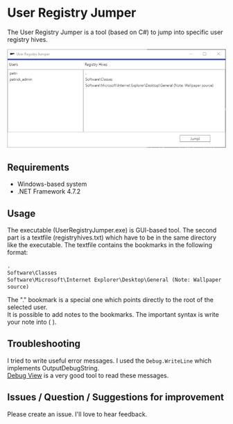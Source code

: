 ﻿# User Registry Jumper

The User Registry Jumper is a tool (based on C#) to jump into specific user registry hives.

![Preview User Registry Jumper](UserRegistryJumper.png)

## Requirements

* Windows-based system
* .NET Framework 4.7.2

## Usage

The executable (UserRegistryJumper.exe) is GUI-based tool. The second part is a textfile (registryhives.txt) which have to be in the same directory like the executable.
The textfile contains the bookmarks in the following format:

```
.
Software\Classes
Software\Microsoft\Internet Explorer\Desktop\General (Note: Wallpaper source)
```

The "." bookmark is a special one which points directly to the root of the selected user.  
It is possible to add notes to the bookmarks. The important syntax is write your note into ( ).

## Troubleshooting

I tried to write useful error messages. I used the `Debug.WriteLine` which implements OutputDebugString.  
[Debug View](https://docs.microsoft.com/en-us/sysinternals/downloads/debugview) is a very good tool to read these messages.

## Issues / Question / Suggestions for improvement

Please create an issue. I'll love to hear feedback.